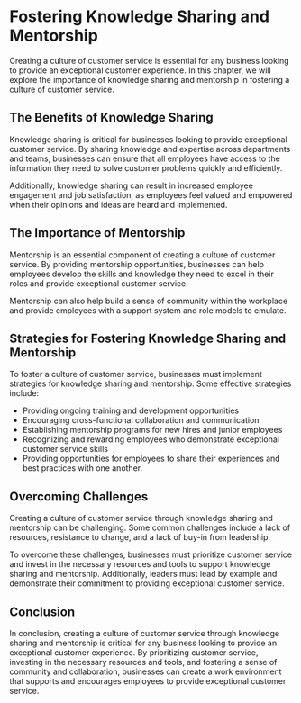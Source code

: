 Fostering Knowledge Sharing and Mentorship
=============================================================================================

Creating a culture of customer service is essential for any business looking to provide an exceptional customer experience. In this chapter, we will explore the importance of knowledge sharing and mentorship in fostering a culture of customer service.

The Benefits of Knowledge Sharing
---------------------------------

Knowledge sharing is critical for businesses looking to provide exceptional customer service. By sharing knowledge and expertise across departments and teams, businesses can ensure that all employees have access to the information they need to solve customer problems quickly and efficiently.

Additionally, knowledge sharing can result in increased employee engagement and job satisfaction, as employees feel valued and empowered when their opinions and ideas are heard and implemented.

The Importance of Mentorship
----------------------------

Mentorship is an essential component of creating a culture of customer service. By providing mentorship opportunities, businesses can help employees develop the skills and knowledge they need to excel in their roles and provide exceptional customer service.

Mentorship can also help build a sense of community within the workplace and provide employees with a support system and role models to emulate.

Strategies for Fostering Knowledge Sharing and Mentorship
---------------------------------------------------------

To foster a culture of customer service, businesses must implement strategies for knowledge sharing and mentorship. Some effective strategies include:

* Providing ongoing training and development opportunities
* Encouraging cross-functional collaboration and communication
* Establishing mentorship programs for new hires and junior employees
* Recognizing and rewarding employees who demonstrate exceptional customer service skills
* Providing opportunities for employees to share their experiences and best practices with one another.

Overcoming Challenges
---------------------

Creating a culture of customer service through knowledge sharing and mentorship can be challenging. Some common challenges include a lack of resources, resistance to change, and a lack of buy-in from leadership.

To overcome these challenges, businesses must prioritize customer service and invest in the necessary resources and tools to support knowledge sharing and mentorship. Additionally, leaders must lead by example and demonstrate their commitment to providing exceptional customer service.

Conclusion
----------

In conclusion, creating a culture of customer service through knowledge sharing and mentorship is critical for any business looking to provide an exceptional customer experience. By prioritizing customer service, investing in the necessary resources and tools, and fostering a sense of community and collaboration, businesses can create a work environment that supports and encourages employees to provide exceptional customer service.
